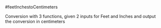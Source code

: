 #feetInchestoCentimeters

Conversion with 3 functions,  given 2 inputs for Feet and Inches and output the conversion in centimeters
